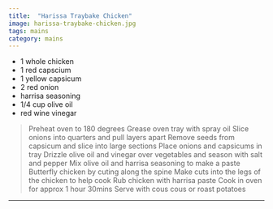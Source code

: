 ```yaml
---
title:  "Harissa Traybake Chicken"
image: harissa-traybake-chicken.jpg
tags: mains
category: mains
---
```


* 1 whole chicken
* 1 red capscium
* 1 yellow capsicum
* 2 red onion
* harrisa seasoning 
* 1/4 cup olive oil
* red wine vinegar


> Preheat oven to 180 degrees
> Grease oven tray with spray oil
> Slice onions into quarters and pull layers apart
> Remove seeds from capsicum and slice into large sections 
> Place onions and capsicums in tray
> Drizzle olive oil and vinegar over vegetables and season with salt and pepper
> Mix olive oil and harrisa seasoning to make a paste
> Butterfly chicken by cuting along the spine
> Make cuts into the legs of the chicken to help cook
> Rub chicken with harrisa paste
> Cook in oven for approx 1 hour 30mins
> Serve with cous cous or roast potatoes


---

